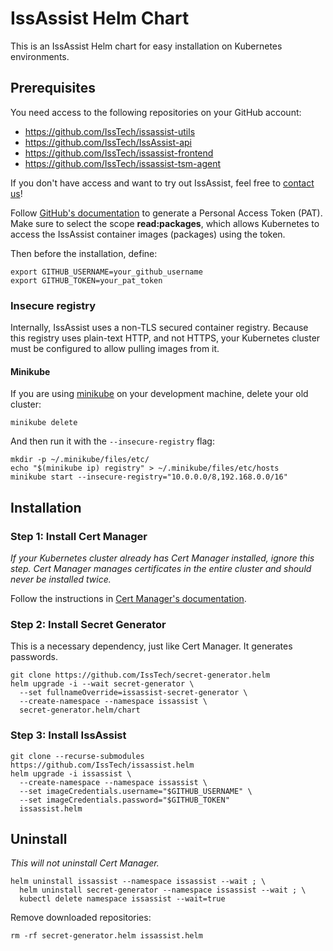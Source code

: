 IssAssist Helm Chart
=====================
This is an IssAssist Helm chart for easy installation on Kubernetes 
environments.


Prerequisites
--------------
You need access to the following repositories on your GitHub account:
- https://github.com/IssTech/issassist-utils
- https://github.com/IssTech/IssAssist-api
- https://github.com/IssTech/issassist-frontend
- https://github.com/IssTech/issassist-tsm-agent

If you don't have access and want to try out IssAssist, feel free to [contact us](https://www.isstech.io/kontakt)!

Follow [GitHub's documentation](https://docs.github.com/en/authentication/keeping-your-account-and-data-secure/managing-your-personal-access-tokens#creating-a-personal-access-token-classic) 
to generate a Personal Access Token (PAT).
Make sure to select the scope **read:packages**, which allows Kubernetes to 
access the IssAssist container images (packages) using the token.

Then before the installation, define:
```shell
export GITHUB_USERNAME=your_github_username
export GITHUB_TOKEN=your_pat_token
```

### Insecure registry
Internally, IssAssist uses a non-TLS secured container registry. 
Because this registry uses plain-text HTTP, and not HTTPS, 
your Kubernetes cluster must be configured to allow pulling images from it.

#### Minikube
If you are using [minikube](https://minikube.sigs.k8s.io/docs/) 
on your development machine, delete your old cluster:
```shell
minikube delete
```
And then run it with the `--insecure-registry` flag:
```shell
mkdir -p ~/.minikube/files/etc/
echo "$(minikube ip) registry" > ~/.minikube/files/etc/hosts
minikube start --insecure-registry="10.0.0.0/8,192.168.0.0/16"
```

Installation
--------------

### Step 1: Install Cert Manager

_If your Kubernetes cluster already has Cert Manager installed, 
ignore this step. 
Cert Manager manages certificates in the entire cluster and should never be 
installed twice._

Follow the instructions in 
[Cert Manager's documentation](https://cert-manager.io/docs/installation/helm/).

### Step 2: Install Secret Generator

This is a necessary dependency, just like Cert Manager. It generates passwords.

```shell
git clone https://github.com/IssTech/secret-generator.helm
helm upgrade -i --wait secret-generator \
  --set fullnameOverride=issassist-secret-generator \
  --create-namespace --namespace issassist \
  secret-generator.helm/chart
```

### Step 3: Install IssAssist

```shell
git clone --recurse-submodules https://github.com/IssTech/issassist.helm
helm upgrade -i issassist \
  --create-namespace --namespace issassist \
  --set imageCredentials.username="$GITHUB_USERNAME" \
  --set imageCredentials.password="$GITHUB_TOKEN"
  issassist.helm
```

Uninstall
------------
_This will not uninstall Cert Manager._

```shell
helm uninstall issassist --namespace issassist --wait ; \
  helm uninstall secret-generator --namespace issassist --wait ; \
  kubectl delete namespace issassist --wait=true
```

Remove downloaded repositories:
```shell
rm -rf secret-generator.helm issassist.helm
```
